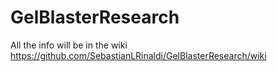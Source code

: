# GelBlasterResearch

All the info will be in the wiki
https://github.com/SebastianLRinaldi/GelBlasterResearch/wiki
